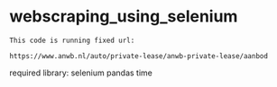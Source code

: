 # webscraping_using_selenium

```
This code is running fixed url:

https://www.anwb.nl/auto/private-lease/anwb-private-lease/aanbod
```

required library:
selenium pandas time
